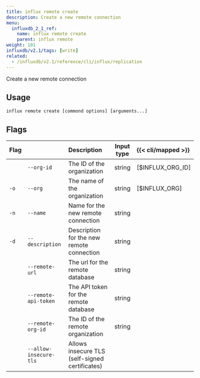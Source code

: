 ```yaml
---
title: influx remote create
description: Create a new remote connection
menu:
  influxdb_2_1_ref:
    name: influx remote create
    parent: influx remote
weight: 101
influxdb/v2.1/tags: [write]
related:
  - /influxdb/v2.1/reference/cli/influx/replication
---
```


Create a new remote connection


## Usage
```
influx remote create [commond options] [arguments...]
```

## Flags

| Flag |                        | Description                                    | Input type | {{< cli/mapped >}} |
|:-----|:-----------------------|:-----------------------------------------------|:----------:|:-------------------|
|      | `--org-id`             | The ID of the organization                     | string     | [$INFLUX_ORG_ID]   |
| `-o` | `--org`                | The name of the organization                   | string     | [$INFLUX_ORG]      |
| `-n` | `--name`               | Name for the new remote connection             | string     |                    |
| `-d` | `--description`        | Description for the new remote connection      | string     |                    |
|      | `--remote-url`         | The url for the remote database                | string     |                    |
|      | `--remote-api-token`   | The API token for the remote database          | string     |                    |
|      | `--remote-org-id`      | The ID of the remote organization              | string     |                    |
|      | `--allow-insecure-tls` | Allows insecure TLS (self-signed certificates) |            |                    |

<!-- 
COMMON OPTIONS:
   --host value                     HTTP address of InfluxDB [$INFLUX_HOST]
   --skip-verify                    Skip TLS certificate chain and host name verification [$INFLUX_SKIP_VERIFY]
   --configs-path value             Path to the influx CLI configurations [$INFLUX_CONFIGS_PATH]
   --active-config value, -c value  Config name to use for command [$INFLUX_ACTIVE_CONFIG]
   --http-debug
   --json                           Output data as JSON [$INFLUX_OUTPUT_JSON]
   --hide-headers                   Hide the table headers in output data [$INFLUX_HIDE_HEADERS]
   --token value, -t value          Token to authenticate request [$INFLUX_TOKEN]
 -->
